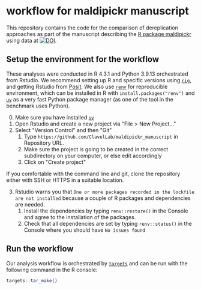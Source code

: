# workflow for maldipickr manuscript

This repository contains the code for the comparison of dereplication approaches as part of the manuscript describing the [R package maldipickr](https://clavellab.github.io/maldipickr/) using data at [![DOI](https://zenodo.org/badge/DOI/10.5281/zenodo.15744631.svg)](https://doi.org/10.5281/zenodo.15744631).


## Setup the environment for the workflow

These analyses were conducted in R 4.3.1 and Python 3.9.13 orchestrated from Rstudio. We recommend setting up R and specific versions using [`rig`](https://github.com/r-lib/rig#id-features), and getting Rstudio from [Posit](https://posit.co/download/rstudio-desktop/). We also use [`renv`](https://rstudio.github.io/renv) for reproducible environment, which can be installed in R with `install.packages("renv")` and [`uv`](https://docs.astral.sh/uv/) as a very fast Python package manager (as one of the tool in the benchmark uses Python).

0. Make sure you have installed [`uv`](https://docs.astral.sh/uv/)
1. Open Rstudio and create a new project via "File > New Project..."
2. Select "Version Control" and then "Git"
	1. Type `https://github.com/ClavelLab/maldipickr_manuscript` in Repository URL.
	2. Make sure the project is going to be created in the correct subdirectory on your computer, or else edit accordingly
	3. Click on "Create project"

If you comfortable with the command line and git, clone the repository either with SSH or HTTPS in a suitable location.

3. Rstudio warns you that `One or more packages recorded in the lockfile are not installed` because a couple of R packages and dependencies are needed.
	1. Install the dependencies by typing `renv::restore()` in the Console and agree to the installation of the packages.
	2. Check that all dependencies are set by typing `renv::status()` in the Console where you should have `No issues found`


## Run the workflow

Our analysis workflow is orchestrated by [`targets`](https://docs.ropensci.org/targets/) and can be run with the following command in the R console:

```r
targets::tar_make()
```
